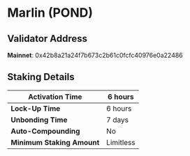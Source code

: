 # Marlin (POND)

## **Validator Address**

**Mainnet**: 0x42b8a21a24f7b673c2b61c0fcfc40976e0a22486

## Staking Details

| **Activation Time**        | 6 hours   |
| -------------------------- | --------- |
| **Lock-Up Time**           | 6 hours   |
| **Unbonding Time**         | 7 days    |
| **Auto-Compounding**       | No        |
| **Minimum Staking Amount** | Limitless |

